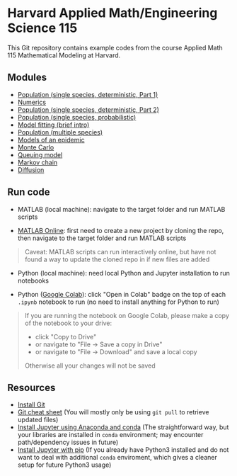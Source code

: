 # Harvard Applied Math/Engineering Science 115
This Git repository contains example codes from the course Applied Math 115 Mathematical Modeling at Harvard.

## Modules

- [Population (single species, deterministic, Part 1)](https://github.com/zhimingkuang/Harvard-AM-115/tree/main/01_population_single_1)
- [Numerics](https://github.com/zhimingkuang/Harvard-AM-115/tree/main/02_numerics)
- [Population (single species, deterministic, Part 2)](https://github.com/zhimingkuang/Harvard-AM-115/tree/main/03_population_single_2)
- [Population (single species, probabilistic)](https://github.com/zhimingkuang/Harvard-AM-115/tree/main/04_population_single_3)
- [Model fitting (brief intro)](https://github.com/zhimingkuang/Harvard-AM-115/tree/main/05_model_fitting)
- [Population (multiple species)](https://github.com/zhimingkuang/Harvard-AM-115/tree/main/06_population_multiple)
- [Models of an epidemic](https://github.com/zhimingkuang/Harvard-AM-115/tree/main/07_epidemic)
- [Monte Carlo](https://github.com/zhimingkuang/Harvard-AM-115/tree/main/08_monte_carlo)
- [Queuing model](https://github.com/zhimingkuang/Harvard-AM-115/tree/main/09_queuing)
- [Markov chain](https://github.com/zhimingkuang/Harvard-AM-115/tree/main/10_markov_chain)
- [Diffusion](https://github.com/zhimingkuang/Harvard-AM-115/tree/main/11_diffusion)

## Run code

- MATLAB (local machine): navigate to the target folder and run MATLAB scripts
    
- [MATLAB Online](https://matlab.mathworks.com/): first need to create a new project by cloning the repo, then navigate to the target folder and run MATLAB scripts

> Caveat: MATLAB scripts can run interactively online, but have not found a way to update the cloned repo in if new files are added

- Python (local machine): need local Python and Jupyter installation to run notebooks

- Python ([Google Colab](https://colab.research.google.com/notebooks/welcome.ipynb)): click "Open in Colab" badge on the top of each `.ipynb` notebook to run (no need to install anything for Python to run)

> If you are running the notebook on Google Colab, please make a copy of the notebook to your drive:
>
> - click "Copy to Drive"
> - or navigate to "File -> Save a copy in Drive"
> - or navigate to "File -> Download" and save a local copy
>
> Otherwise all your changes will not be saved

## Resources

- [Install Git](https://www.atlassian.com/git/tutorials/install-git)
- [Git cheat sheet](https://education.github.com/git-cheat-sheet-education.pdf) (You will mostly only be using `git pull` to retrieve updated files)
- [Install Jupyter using Anaconda and conda](https://docs.jupyter.org/en/latest/install/notebook-classic.html#installing-jupyter-using-anaconda-and-conda) (The straightforward way, but your libraries are installed in `conda` environment; may encounter path/dependency issues in future)
- [Install Jupyter with pip](https://docs.jupyter.org/en/latest/install/notebook-classic.html#alternative-for-experienced-python-users-installing-jupyter-with-pip) (If you already have Python3 installed and do not want to deal with additional `conda` enviroment, which gives a cleaner setup for future Python3 usage)